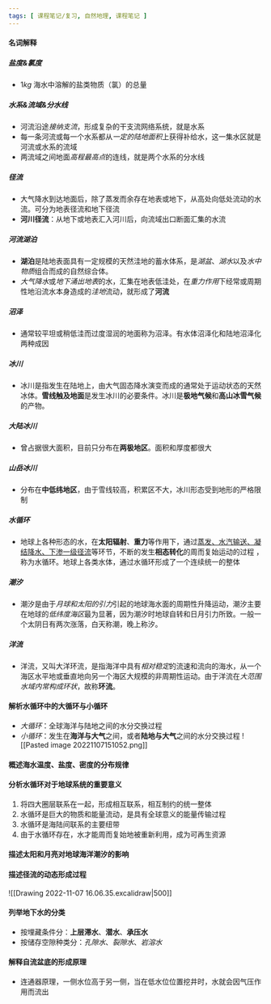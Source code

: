 ```yaml
---
tags: [ 课程笔记/复习, 自然地理, 课程笔记 ]
---
```


#### 名词解释
##### 盐度&氯度
- $1kg$ 海水中溶解的盐类物质（氯）的总量
##### 水系&流域&分水线
- 河流沿途*接纳支流*，形成复杂的干支流网络系统，就是水系
- 每一条河流或每一个水系都从*一定的陆地面积*上获得补给水，这一集水区就是河流或水系的流域
- 两流域之间地面*高程最高点*的连线，就是两个水系的分水线
##### 径流
- 大气降水到达地面后，除了蒸发而余存在地表或地下，从高处向低处流动的水流。可分为地表径流和地下径流
- **河川径流**：从地下或地表汇入河川后，向流域出口断面汇集的水流
##### 河流湖泊
- **湖泊**是陆地表面具有一定规模的天然洼地的蓄水体系，是*湖盆*、*湖水*以及*水中物质*组合而成的自然综合体。
- *大气降水*或*地下涌出地表*的水，汇集在地表低洼处，在*重力作用*下经常或周期性地沿流水本身造成的*洼地*流动，就形成了**河流**
##### 沼泽
- 通常较平坦或稍低洼而过度湿润的地面称为沼泽。有水体沼泽化和陆地沼泽化两种成因
##### 冰川
- 冰川是指发生在陆地上，由大气固态降水演变而成的通常处于运动状态的天然冰体。**雪线触及地面**是发生冰川的必要条件。冰川是**极地气候**和**高山冰雪气候**的产物。
##### 大陆冰川
- 曾占据很大面积，目前只分布在**两极地区**。面积和厚度都很大
##### 山岳冰川
- 分布在**中低纬地区**，由于雪线较高，积累区不大，冰川形态受到地形的严格限制
##### 水循环
- 地球上各种形态的水，在**太阳辐射**、**重力**等作用下，通过<u>蒸发、水汽输送、凝结降水、下渗一级径流</u>等环节，不断的发生**相态转化**的周而复始运动的过程 ，称为水循环。地球上各类水体，通过水循环形成了一个连续统一的整体
##### 潮汐
- 潮汐是由于*月球和太阳的引力*引起的地球海水面的周期性升降运动，潮汐主要在地球的*低纬度海区*最为显著，因为潮汐时地球自转和日月引力所致。一般一个太阴日有两次涨落，白天称潮，晚上称汐。
##### 洋流
- 洋流，又叫大洋环流，是指海洋中具有*相对稳定*的流速和流向的海水，从一个海区水平地或垂直地向另一个海区大规模的非周期性运动。由于洋流在*大范围水域内常构成环状*，故称**环流**。
#### 解析水循环中的**大循环**与**小循环**
- *大循环*：全球海洋与陆地之间的水分交换过程
- *小循环*：发生在**海洋与大气**之间，或者**陆地与大气**之间的水分交换过程
![[Pasted image 20221107151052.png]]
#### 概述海水温度、盐度、密度的分布规律

#### 分析水循环对于地球系统的重要意义
1. 将四大圈层联系在一起，形成相互联系，相互制约的统一整体
2. 水循环是巨大的物质和能量流动，是具有全球意义的能量传输过程
3. 水循环是海陆间联系的主要纽带
4. 由于水循环存在，水才能周而复始地被重新利用，成为可再生资源
#### 描述太阳和月亮对地球海洋潮汐的影响

#### 描述径流的动态形成过程
![[Drawing 2022-11-07 16.06.35.excalidraw|500]]
#### 列举地下水的分类
- 按埋藏条件分：**上层滞水**、**潜水**、**承压水**
- 按储存空隙种类分：*孔隙水*、*裂隙水*、*岩溶水*
#### 解释自流盆底的形成原理
- 连通器原理，一侧水位高于另一侧，当在低水位位置挖井时，水就会因气压作用而流出
